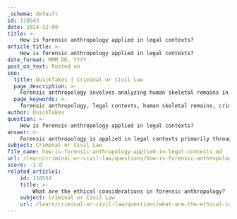 ```yaml
---
_schema: default
id: 110543
date: 2024-12-09
title: >-
    How is forensic anthropology applied in legal contexts?
article_title: >-
    How is forensic anthropology applied in legal contexts?
date_format: MMM DD, YYYY
post_on_text: Posted on
seo:
  title: QuickTakes | Criminal or Civil Law
  page_description: >-
    Forensic anthropology involves analyzing human skeletal remains in legal contexts to assist in identifying victims and understanding the circumstances of their deaths, providing essential insights for law enforcement and the judicial system.
  page_keywords: >-
    forensic anthropology, legal contexts, human skeletal remains, crime investigation, medico-legal issues, identifying deceased individuals, expert testimony, biological characteristics, trauma analysis, law enforcement collaboration, evidence-driven methodologies, interdisciplinary approach, justice
author: QuickTakes
question: >-
    How is forensic anthropology applied in legal contexts?
answer: >-
    Forensic anthropology is applied in legal contexts primarily through the analysis of human skeletal remains to assist in solving crimes and legal investigations. This subfield of biological anthropology focuses on the application of anthropological and skeletal biological principles to medico-legal issues, which include identifying deceased individuals and determining the circumstances surrounding their deaths.\n\nForensic anthropologists utilize various techniques to analyze skeletal remains, particularly when the remains are decomposed or otherwise unidentifiable. They can assess critical biological characteristics such as age, sex, ancestry, and unique features of the decedent. This information is vital for law enforcement agencies in identifying victims and understanding the context of their deaths.\n\nIn legal proceedings, forensic anthropologists may be called upon to provide expert testimony. Their reports typically include detailed descriptions of any injuries found on the remains, the mechanisms of trauma, and the condition of the body, which can help establish timelines and circumstances of death. Documentation such as photographs, radiographs, and measurements may also be included to support their findings in court.\n\nThe role of forensic anthropology in the legal system has evolved over decades, with a growing emphasis on evidence-driven methodologies. Forensic anthropologists often collaborate with other professionals, such as forensic geneticists and law enforcement, to enhance the investigative process. This interdisciplinary approach can be particularly effective in complex cases, such as those involving unidentified remains or historical homicides.\n\nOverall, forensic anthropology serves as a crucial bridge between the scientific analysis of human remains and the legal system, providing essential insights that can aid in the pursuit of justice.
subject: Criminal or Civil Law
file_name: how-is-forensic-anthropology-applied-in-legal-contexts.md
url: /learn/criminal-or-civil-law/questions/how-is-forensic-anthropology-applied-in-legal-contexts
score: -1.0
related_article1:
    id: 110552
    title: >-
        What are the ethical considerations in forensic anthropology?
    subject: Criminal or Civil Law
    url: /learn/criminal-or-civil-law/questions/what-are-the-ethical-considerations-in-forensic-anthropology
---
```


&nbsp;